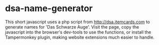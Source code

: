 # dsa-name-generator

This short javascript uses a php script from http://dsa.itemcards.com to generate names for 'Das Schwarze Auge'. Visit the page, copy the javascript into the browser's dev-tools to use the functions, or install the Tampermonkey plugin, making website extensions much easier to handle.
